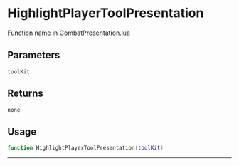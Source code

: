 # HighlightPlayerToolPresentation
Function name in CombatPresentation.lua
## Parameters
`toolKit`
## Returns
`none`
## Usage
```lua
function HighlightPlayerToolPresentation(toolKit)
```
---
